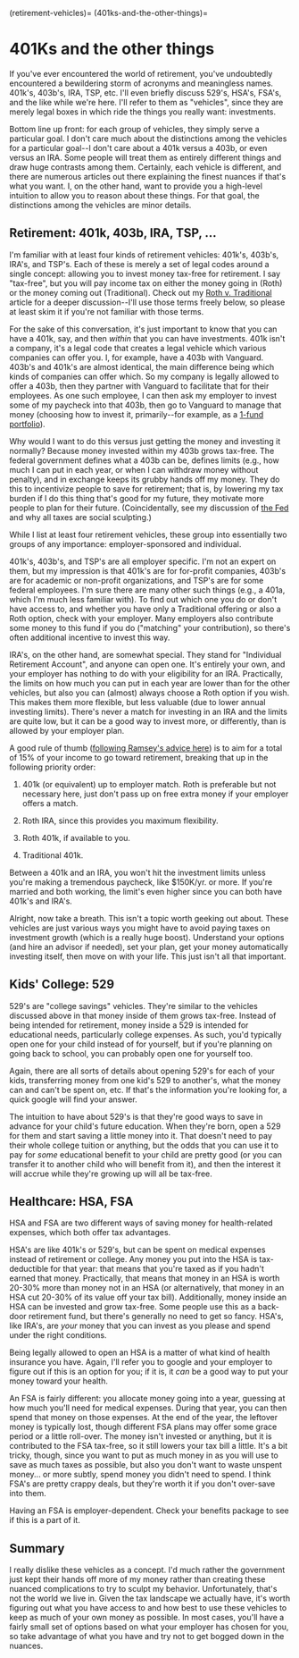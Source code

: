 (retirement-vehicles)=
(401ks-and-the-other-things)=
# 401Ks and the other things

If you've ever encountered the world of retirement, you've undoubtedly encountered a bewildering storm of acronyms and meaningless names. 401k's, 403b's, IRA, TSP, etc. I'll even briefly discuss 529's, HSA's, FSA's, and the like while we're here. I'll refer to them as "vehicles", since they are merely legal boxes in which ride the things you really want: investments.

Bottom line up front: for each group of vehicles, they simply serve a particular goal. I don't care much about the distinctions among the vehicles for a particular goal--I don't care about a 401k versus a 403b, or even versus an IRA. Some people will treat them as entirely different things and draw huge contrasts among them. Certainly, each vehicle is different, and there are numerous articles out there explaining the finest nuances if that's what you want. I, on the other hand, want to provide you a high-level intuition to allow you to reason about these things. For that goal, the distinctions among the vehicles are minor details.

## Retirement: 401k, 403b, IRA, TSP, ...

I'm familiar with at least four kinds of retirement vehicles: 401k's, 403b's, IRA's, and TSP's. Each of these is merely a set of legal codes around a single concept: allowing you to invest money tax-free for retirement. I say "tax-free", but you will pay income tax on either the money going in (Roth) or the money coming out (Traditional). Check out my [Roth v. Traditional](roth-vs-traditional) article for a deeper discussion--I'll use those terms freely below, so please at least skim it if you're not familiar with those terms.

For the sake of this conversation, it's just important to know that you can have a 401k, say, and then _within_ that you can have investments. 401k isn't a company, it's a legal code that creates a legal vehicle which various companies can offer you. I, for example, have a 403b with Vanguard. 403b's and 401k's are almost identical, the main difference being which kinds of companies can offer which. So my company is legally allowed to offer a 403b, then they partner with Vanguard to facilitate that for their employees. As one such employee, I can then ask my employer to invest some of my paycheck into that 403b, then go to Vanguard to manage that money (choosing how to invest it, primarily--for example, as a [1-fund portfolio](the-1-fund-portfolio)).

Why would I want to do this versus just getting the money and investing it normally? Because money invested within my 403b grows tax-free. The federal government defines what a 403b can be, defines limits (e.g., how much I can put in each year, or when I can withdraw money without penalty), and in exchange keeps its grubby hands off my money. They do this to incentivize people to save for retirement; that is, by lowering my tax burden if I do this thing that's good for my future, they motivate more people to plan for their future. (Coincidentally, see my discussion of [the Fed](the-federal-reserve) and why all taxes are social sculpting.)

While I list at least four retirement vehicles, these group into essentially two groups of any importance: employer-sponsored and individual.

401k's, 403b's, and TSP's are all employer specific. I'm not an expert on them, but my impression is that 401k's are for for-profit companies, 403b's are for academic or non-profit organizations, and TSP's are for some federal employees. I'm sure there are many other such things (e.g., a 401a, which I'm much less familiar with). To find out which one you do or don't have access to, and whether you have only a Traditional offering or also a Roth option, check with your employer. Many employers also contribute some money to this fund if you do ("matching" your contribution), so there's often additional incentive to invest this way.

IRA's, on the other hand, are somewhat special. They stand for "Individual Retirement Account", and anyone can open one. It's entirely your own, and your employer has nothing to do with your eligibility for an IRA. Practically, the limits on how much you can put in each year are lower than for the other vehicles, but also you can (almost) always choose a Roth option if you wish. This makes them more flexible, but less valuable (due to lower annual investing limits). There's never a match for investing in an IRA and the limits are quite low, but it can be a good way to invest more, or differently, than is allowed by your employer plan.

A good rule of thumb ([following Ramsey's advice here](https://www.ramseysolutions.com/retirement/401k-vs-roth-ira)) is to aim for a total of 15% of your income to go toward retirement, breaking that up in the following priority order:

1. 401k (or equivalent) up to employer match. Roth is preferable but not necessary here, just don't pass up on free extra money if your employer offers a match.

3. Roth IRA, since this provides you maximum flexibility.

5. Roth 401k, if available to you.

7. Traditional 401k.

Between a 401k and an IRA, you won't hit the investment limits unless you're making a tremendous paycheck, like \$150K/yr. or more. If you're married and both working, the limit's even higher since you can both have 401k's and IRA's.

Alright, now take a breath. This isn't a topic worth geeking out about. These vehicles are just various ways you might have to avoid paying taxes on investment growth (which is a really huge boost). Understand your options (and hire an advisor if needed), set your plan, get your money automatically investing itself, then move on with your life. This just isn't all that important.

## Kids' College: 529

529's are "college savings" vehicles. They're similar to the vehicles discussed above in that money inside of them grows tax-free. Instead of being intended for retirement, money inside a 529 is intended for educational needs, particularly college expenses. As such, you'd typically open one for your child instead of for yourself, but if you're planning on going back to school, you can probably open one for yourself too.

Again, there are all sorts of details about opening 529's for each of your kids, transferring money from one kid's 529 to another's, what the money can and can't be spent on, etc. If that's the information you're looking for, a quick google will find your answer.

The intuition to have about 529's is that they're good ways to save in advance for your child's future education. When they're born, open a 529 for them and start saving a little money into it. That doesn't need to pay their whole college tuition or anything, but the odds that you can use it to pay for _some_ educational benefit to your child are pretty good (or you can transfer it to another child who will benefit from it), and then the interest it will accrue while they're growing up will all be tax-free.

## Healthcare: HSA, FSA

HSA and FSA are two different ways of saving money for health-related expenses, which both offer tax advantages.

HSA's are like 401k's or 529's, but can be spent on medical expenses instead of retirement or college. Any money you put into the HSA is tax-deductible for that year: that means that you're taxed as if you hadn't earned that money. Practically, that means that money in an HSA is worth 20-30% more than money not in an HSA (or alternatively, that money in an HSA cut 20-30% of its value off your tax bill). Additionally, money inside an HSA can be invested and grow tax-free. Some people use this as a back-door retirement fund, but there's generally no need to get so fancy. HSA's, like IRA's, are _your_ money that you can invest as you please and spend under the right conditions.

Being legally allowed to open an HSA is a matter of what kind of health insurance you have. Again, I'll refer you to google and your employer to figure out if this is an option for you; if it is, it _can_ be a good way to put your money toward your health.

An FSA is fairly different: you allocate money going into a year, guessing at how much you'll need for medical expenses. During that year, you can then spend that money on those expenses. At the end of the year, the leftover money is typically lost, though different FSA plans may offer some grace period or a little roll-over. The money isn't invested or anything, but it is contributed to the FSA tax-free, so it still lowers your tax bill a little. It's a bit tricky, though, since you want to put as much money in as you will use to save as much taxes as possible, but also you don't want to waste unspent money... or more subtly, spend money you didn't need to spend. I think FSA's are pretty crappy deals, but they're worth it if you don't over-save into them.

Having an FSA is employer-dependent. Check your benefits package to see if this is a part of it.

## Summary

I really dislike these vehicles as a concept. I'd much rather the government just kept their hands off more of my money rather than creating these nuanced complications to try to sculpt my behavior. Unfortunately, that's not the world we live in. Given the tax landscape we actually have, it's worth figuring out what you have access to and how best to use these vehicles to keep as much of your own money as possible. In most cases, you'll have a fairly small set of options based on what your employer has chosen for you, so take advantage of what you have and try not to get bogged down in the nuances.
